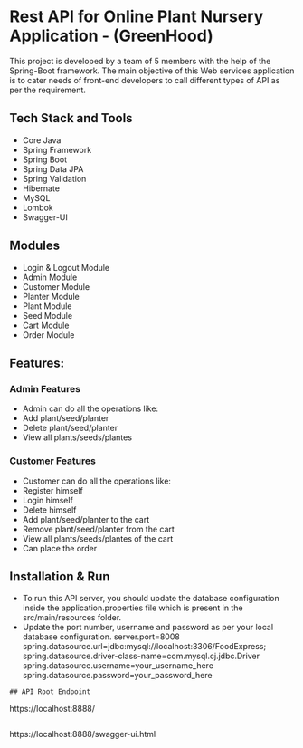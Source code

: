 # Rest API for Online Plant Nursery Application - (GreenHood)



This project is developed by a team of 5 members with the help of the Spring-Boot framework. The main objective of this Web services application is to cater needs of front-end developers to call different types of API as per the requirement.


## Tech Stack and Tools
- Core Java
- Spring Framework
- Spring Boot
- Spring Data JPA
- Spring Validation
- Hibernate
- MySQL
- Lombok
- Swagger-UI

## Modules
- Login & Logout Module
- Admin Module
- Customer Module
- Planter Module
- Plant Module
- Seed Module
- Cart Module
- Order Module

## Features:
### Admin Features
 - Admin can do all the operations like:
 - Add plant/seed/planter
 - Delete plant/seed/planter
 - View all plants/seeds/plantes
 
### Customer Features
 - Customer can do all the operations like:
 - Register himself
 - Login himself
 - Delete himself
 - Add plant/seed/planter to the cart
 - Remove plant/seed/planter from the cart
 - View all plants/seeds/plantes of the cart
 - Can place the order
  
## Installation & Run
- To run this API server, you should update the database configuration inside the application.properties file which is present in the src/main/resources folder.
- Update the port number, username and password as per your local database configuration.
server.port=8008
spring.datasource.url=jdbc:mysql://localhost:3306/FoodExpress;
spring.datasource.driver-class-name=com.mysql.cj.jdbc.Driver
spring.datasource.username=your_username_here
spring.datasource.password=your_password_here
```
## API Root Endpoint
```
https://localhost:8888/
```
```
https://localhost:8888/swagger-ui.html
```
